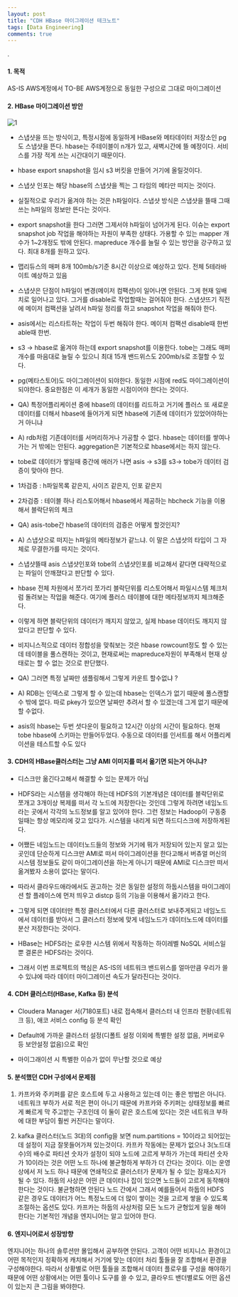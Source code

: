 ```yaml
---
layout: post
title: "CDH HBase 마이그레이션 테크노트"
tags: [Data Engineering]
comments: true
---
```


.

#### 1. 목적

AS-IS AWS계정에서 TO-BE AWS계정으로 동일한 구성으로 그대로 마이그레이션

#### 2. HBase 마이그레이션 방안

![1](https://user-images.githubusercontent.com/41605276/79091352-e2f53880-7d87-11ea-94e3-6b18750b9814.png)


- 스냅샷을 뜨는 방식이고, 특정시점에 동일하게 HBase와 메타데이터 저장소인 pg도 스냅샷을 뜬다. hbase는 주테이블이 n개가 있고, 새벽시간에 뜰 예정이다. 서비스를 가장 적게 쓰는 시간대이기 때문이다.


- hbase export snapshot을 임시 s3 버킷을 만들어 거기에 올릴것이다.


- 스냅샷 인포는 해당 hbase의 스냅샷을 찍는 그 타임의 메타만 떠지는 것이다. 


- 실질적으로 우리가 옮겨야 하는 것은 h파일이다. 스냅샷 방식은 스냅샷을 뜰때 그때쓰는 h파일의 정보만 뜬다는 것이다.


- export snapshot을 한다 그러면 그제서야 h파일이 넘어가게 된다. 이슈는 export snapshot job 작업을 해야하는 자원이 부족한 상태다. 가용할 수 있는 mapper 개수가 1~2개정도 밖에 안된다. mapreduce 개수를 늘릴 수 있는 방안을 강구하고 있다. 최대 8개를 원하고 있다.


- 맵리듀스의 매퍼 8개 100mb/s기준 8시간 이상으로 예상하고 있다. 전체 5테라바이트 예상하고 있음


- 스냅샷은 단점이 h파일이 변경(메이저 컴팩션)이 일어나면 안된다. 그게 현재 일배치로 일어나고 있다. 그거를 disable로 작업할때는 걸어줘야 한다. 스냅샷뜨기 직전에 메이저 컴팩션을 날려서 h파일 정리를 하고 snapshot 작업을 해줘야 한다. 


- asis에서는 리스타트하는 작업이 두번 해줘야 한다. 메이저 컴팩션 disable때 한번 able때 한번.


- s3 -> hbase로 옮겨야 하는데 export snapshot를 이용한다. tobe는 그래도 매퍼개수를 마음대로 늘릴 수 있으니 최대 15개 밴드위스도 200mb/s로 조절할 수 있다.

- pg(메타스토어)도 마이그레이션이 되야한다. 동일한 시점에 red도 마이그레이션이 되야한다. 중요한점은 이 세개가 동일한 시점이어야 한다는 것이다.


- QA) 특정어플리케이션 중에 hbase의 데이터를 리드하고 거기에 플러스 또 새로운 데이터를 더해서 hbase에 들어가게 되면 hbase에 기존에 데이터가 있었어야하는거 아니냐


- A) rdb처럼 기존데이터를 서머리하거나 가공할 수 없다. hbase는 데이터를 쌓여나가는 거 밖에는 안된다. aggregation은 기본적으로 hbase에서는 하지 않는다. 


- tobe로 데이터가 쌓일때 중간에 애러가 나면 asis -> s3를 s3-> tobe가 데이터 검증이 맞아야 한다.


- 1차검증 : h파일목록 같은지, 사이즈 같은지, 인포 같은지


- 2차검증 : 테이블 하나 리스토어해서 hbase에서 제공하는 hbcheck 기능을 이용해서 블락단위의 체크


- QA) asis-tobe간 hbase의 데이터의 검증은 어떻게 할것인지?


- A) 스냅샷으로 떠지는 h파일의 메타정보가 같느냐. 이 말은 스냅샷의 타입이 그 자체로 무결한가를 따지는 것이다. 


- 스냅샷뜰때 asis 스냅샷인포와 tobe의 스냅샷인포를 비교해서 같다면 대략적으로는 파일이 안깨졌다고 판단할 수 있다. 


- hbase 전체 차원에서 쪼가리 쪼가리 블락단위를 리스토어해서 파일시스템 체크처럼 돌려보는 작업을 해준다. 여기에 플러스 테이블에 대한 메타정보까지 체크해준다.


- 이렇게 하면 블락단위의 데이터가 깨지지 않았고, 실제 hbase 데이터도 깨지지 않았다고 판단할 수 있다.


- 비지니스적으로 데이터 정합성을 맞춰보는 것은 hbase rowcount정도 할 수 있는데 테이블을 풀스캔하는 것이고, 현재로써는 mapreduce자원이 부족해서 현재 상태로는 할 수 없는 것으로 판단했다.


- QA) 그러면 특정 날짜만 샘플링해서 그렇게 카운트 할수없냐 ? 


- A) RDB는 인덱스로 그렇게 할 수 있는데 hbase는 인덱스가 없기 때문에 풀스캔할 수 밖에 없다. 따로 pkey가 있으면 날짜만 추려서 할 수 있겠는데 그게 없기 때문에 할 수없다.


- asis의 hbase는 두번 셧다운이 필요하고 12시간 이상의 시간이 필요하다. 현재 tobe hbase에 스키마는 만들어두었다. 수동으로 데이터를 인서트를 해서 어플리케이션을 테스트할 수도 있다


#### 3. CDH의 HBase클러스터는 그냥 AMI 이미지를 떠서 옮기면 되는거 아니냐?

- 디스크만 옮긴다고해서 해결할 수 있는 문제가 아님


- HDFS라는 시스템을 생각해야 하는데 HDFS의 기본개념은 데이터를 블락단위로 쪼개고 3개이상 복제를 떠서 각 노드에 저장한다는 것인데 그렇게 하려면 네임노드라는 곳에서 각각의 노드정보를 알고 있어야 한다. 그런 정보는 Hadoop이 구동중일때는 항상 메모리에 갖고 있다가. 시스템을 내리게 되면 하드디스크에 저장하게된다.


- 어쨌든 네임노드는 데이터노드들의 정보와 거기에 뭐가 저장되어 있는지 알고 있는 곳인데 단순하게 디스크만 AMI로 떠서 마이그레이션을 한다고해서 버츄얼 머신의 시스템 정보들도 같이 마이그레이션을 하는게 아니기 때문에 AMI로 디스크만 떠서 옮겨봤자 소용이 없다는 말이다.


- 따라서 클라우드애라에서도 권고하는 것은 동일한 설정의 하둡시스템을 마이그레이션 할 플레이스에 먼저 띄우고 distcp 등의 기능을 이용해서 옮기라고 한다.


- 그렇게 되면 데이터만 특정 클러스터에서 다른 클러스터로 보내주게되고 네임노드에서 데이터를 받아서 그 클러스터 정보에 맞게 네임노드가 데이터노드에 데이터를 분산 저장한다는 것이다.


- HBase는 HDFS라는 로우한 시스템 위에서 작동하는 하이레벨 NoSQL 서비스일 뿐 결론은 HDFS라는 것이다.


- 그래서 이번 프로젝트의 핵심은 AS-IS의 네트워크 밴드위스를 얼마만큼 우리가 쓸 수 있냐에 따라 데이터 마이그레이션 속도가 달라진다는 것이다.

#### 4. CDH 클러스터(HBase, Kafka 등) 분석

- Cloudera Manager 서(7180포트) 내로 접속해서 클러스터 내 인프라 현황(네트워크 등), 애코 서비스 config 등 분석 확인


- Default에 가까운 클러스터 설정(디폴트 설정 이외에 특별한 설정 없음, 커버로우 등 보안설정 없음)으로 확인


- 마이그래이션 시 특별한 이슈가 없이 무난할 것으로 예상

#### 5. 분석했던 CDH 구성에서 문제점

1) 카프카와 주키퍼를 같은 호스트에 두고 사용하고 있는데 이는 좋은 방법은 아니다. 네트워크 부하가 서로 적은 편이 아니기 때문에 카프카와 주키퍼는 상태정보를 빠르게 빠르게 막 주고받는 구조인데 이 둘이 같은 호스트에 있다는 것은 네트워크 부하에 대한 부담이 훨씬 커진다는 말이다.

2) kafka 클러스터(노드 3대)의 config을 보면 num.partitions = 10이라고 되어있는데 설정이 지금 잘못들어가져 있는것이다. 카프카 작동에는 문제가 없으나 3(노드대수)의 배수로 파티션 숫자가 설정이 되야 노드에 고르게 부하가 가는데 파티션 숫자가 10이라는 것은 어떤 노드 하나에 불균형하게 부하가 더 간다는 것이다. 이는 운영상에서 저 노드 하나 때문에 연쇄적으로 클러스터가 문제가 될 수 있는 잠재소지가 될 수 있다. 하둡의 사상은 어떤 큰 데이터나 잡이 있으면 노드들이 고르게 동작해야 한다는 것이다. 불균형하면 안된다 노드 간에서 그래서 예를들어서 하둡의 HDFS 같은 경우도 데이터가 어느 특정노드에 더 많이 쌓이는 것을 고르게 쌓을 수 있도록 조절하는 옵션도 있다. 카프카는 하둡의 사상처럼 모든 노드가 균형있게 일을 해야한다는 기본적인 개념을 엔지니어는 알고 있어야 한다.

#### 6. 엔지니어로서 성장방향

엔지니어는 하나의 솔루션만 몰입해서 공부하면 안된다. 고객이 어떤 비지니스 환경이고 어떤 목적인지 정확하게 캐치해서 거기에 맞는 데이터 처리 툴들을 잘 조합해서 환경을 구성해야한다. 따라서 상황별로 어떤 툴들을 조합해서 데이터 플로우를 구성을 해야하기 때문에 어떤 상황에서는 어떤 툴이나 도구를 쓸 수 있고, 클라우드 밴더별로도 어떤 옵션이 있는지 큰 그림을 봐야한다.
